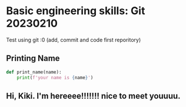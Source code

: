 # Basic engineering skills: Git 20230210 
Test using git :0 (add, commit and code first reporitory)

## Printing Name

```py
def print_name(name):
    print(f'your name is {name}')
```


## Hi, Kiki. I'm hereeee!!!!!!! nice to meet youuuu.